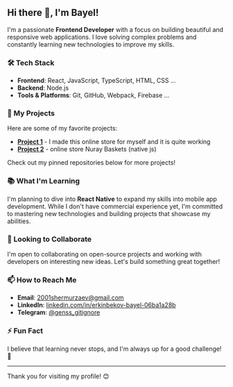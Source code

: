 ## Hi there 👋, I'm Bayel!

I'm a passionate **Frontend Developer** with a focus on building beautiful and responsive web applications. I love solving complex problems and constantly learning new technologies to improve my skills.

### 🛠 Tech Stack
- **Frontend**: React, JavaScript, TypeScript, HTML, CSS ...
- **Backend**: Node.js
- **Tools & Platforms**: Git, GitHub, Webpack, Firebase ...

### 🚀 My Projects
Here are some of my favorite projects:
- [**Project 1**](https://github.com/genssi/Soul-House.git) - I made this online store for myself and it is quite working
- [**Project 2**](https://github.com/genssi/NurayBaskets) - online store Nuray Baskets (native js)

Check out my pinned repositories below for more projects!

### 📚 What I'm Learning
I'm planning to dive into **React Native** to expand my skills into mobile app development. While I don't have commercial experience yet, I'm committed to mastering new technologies and building projects that showcase my abilities.

### 🤝 Looking to Collaborate
I'm open to collaborating on open-source projects and working with developers on interesting new ideas. Let's build something great together!

### 📫 How to Reach Me
- **Email**: [2001shermurzaev@gmail.com](mailto:2001shermurzaev@gmail.com)
- **LinkedIn**: [linkedin.com/in/erkinbekov-bayel-06ba1a28b](https://www.linkedin.com/in/erkinbekov-bayel-06ba1a28b)
- **Telegram**: [@genss_gitignore](https://t.me/genss_gitignore)

### ⚡ Fun Fact
I believe that learning never stops, and I'm always up for a good challenge! 🚀

---

Thank you for visiting my profile! 😊

